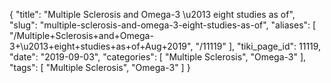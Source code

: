{
    "title": "Multiple Sclerosis and Omega-3 \u2013 eight studies as of",
    "slug": "multiple-sclerosis-and-omega-3-eight-studies-as-of",
    "aliases": [
        "/Multiple+Sclerosis+and+Omega-3+\u2013+eight+studies+as+of+Aug+2019",
        "/11119"
    ],
    "tiki_page_id": 11119,
    "date": "2019-09-03",
    "categories": [
        "Multiple Sclerosis",
        "Omega-3"
    ],
    "tags": [
        "Multiple Sclerosis",
        "Omega-3"
    ]
}